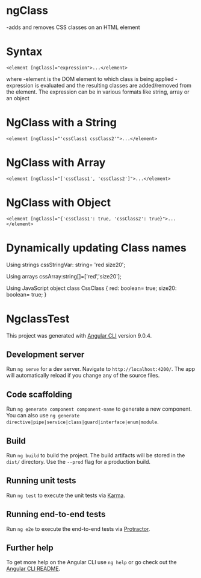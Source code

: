 ngClass
========
-adds and removes CSS classes on an HTML element

Syntax
=======
    <element [ngClass]="expression">...</element>
 
where 
-element is the DOM element to which class is being applied
-expression is evaluated and the resulting classes are added/removed from the element. The expression can be in various formats like string, array or an object

NgClass with a String
========================
    <element [ngClass]="'cssClass1 cssClass2'">...</element>

NgClass with Array
=====================
    <element [ngClass]="['cssClass1', 'cssClass2']">...</element>

NgClass with Object
=======================
    <element [ngClass]="{'cssClass1': true, 'cssClass2': true}">...</element>



Dynamically updating Class names
====================================
Using strings
cssStringVar: string= 'red size20';

Using arrays
cssArray:string[]=['red','size20']; 


Using JavaScript object
class CssClass {
  red: boolean= true;
  size20: boolean= true; 
}
# NgclassTest

This project was generated with [Angular CLI](https://github.com/angular/angular-cli) version 9.0.4.

## Development server

Run `ng serve` for a dev server. Navigate to `http://localhost:4200/`. The app will automatically reload if you change any of the source files.

## Code scaffolding

Run `ng generate component component-name` to generate a new component. You can also use `ng generate directive|pipe|service|class|guard|interface|enum|module`.

## Build

Run `ng build` to build the project. The build artifacts will be stored in the `dist/` directory. Use the `--prod` flag for a production build.

## Running unit tests

Run `ng test` to execute the unit tests via [Karma](https://karma-runner.github.io).

## Running end-to-end tests

Run `ng e2e` to execute the end-to-end tests via [Protractor](http://www.protractortest.org/).

## Further help

To get more help on the Angular CLI use `ng help` or go check out the [Angular CLI README](https://github.com/angular/angular-cli/blob/master/README.md).
